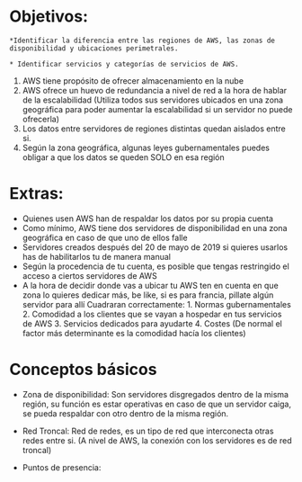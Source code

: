 # Objetivos:
	*Identificar la diferencia entre las regiones de AWS, las zonas de disponibilidad y ubicaciones perimetrales.
	
	* Identificar servicios y categorías de servicios de AWS.
	
1. AWS tiene propósito de ofrecer almacenamiento en la nube
2. AWS ofrece un huevo de redundancia a nivel de red a la hora de hablar de la escalabilidad 
	(Utiliza todos sus servidores ubicados en una zona geográfica para poder aumentar la escalabilidad si un servidor no puede ofrecerla)
3. Los datos entre servidores de regiones distintas quedan aislados entre si.
4. Según la zona geográfica, algunas leyes gubernamentales puedes obligar a que los datos se queden SOLO en esa región

# Extras:
  * Quienes usen AWS han de respaldar los datos por su propia cuenta
  * Como mínimo, AWS tiene dos servidores de disponibilidad en una zona geográfica en caso de que uno de ellos falle
  * Servidores creados después del 20 de mayo de 2019 si quieres usarlos has de habilitarlos tu de manera manual
  * Según la procedencia de tu cuenta, es posible que tengas restringido el acceso a ciertos servidores de AWS
  * A la hora de decidir donde vas a ubicar tu AWS ten en cuenta en que zona lo quieres dedicar más, be like, si es para francia, pillate algún servidor para allí
  	Cuadraran correctamente:
  		1. Normas gubernamentales
  		2. Comodidad a los clientes que se vayan a hospedar en tus servicios de AWS
  		3. Servicios dedicados para ayudarte
  		4. Costes
  	(De normal el factor más determinante es la comodidad hacía los clientes)


# Conceptos básicos
  * Zona de disponibilidad: Son servidores disgregados dentro de la misma región, su función es estar operativas en caso de que un servidor caiga, se pueda respaldar con otro dentro de la misma región.

  * Red Troncal: Red de redes, es un tipo de red que interconecta otras redes entre si.
    (A nivel de AWS, la conexión con los servidores es de red troncal)

  * Puntos de presencia: 